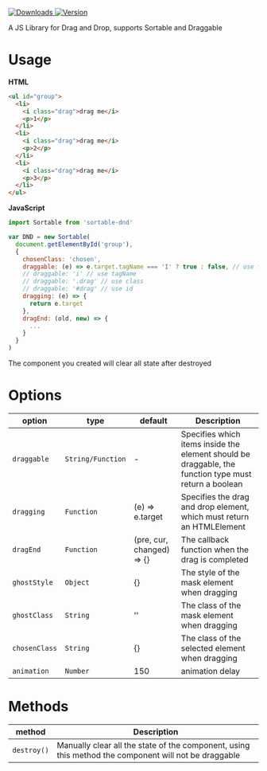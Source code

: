 <p>
  <a href="https://npm-stat.com/charts.html?package=sortable-dnd">
    <img alt="Downloads" src="https://img.shields.io/npm/dm/sortable-dnd.svg">
  </a>
  <a href="https://www.npmjs.com/package/sortable-dnd">
    <img alt="Version" src="https://img.shields.io/npm/v/sortable-dnd.svg"/>
  </a>
</p>



A JS Library for Drag and Drop, supports Sortable and Draggable

# Usage

**HTML**
```html
<ul id="group">
  <li>
    <i class="drag">drag me</i>
    <p>1</p>
  </li>
  <li>
    <i class="drag">drag me</i>
    <p>2</p>
  </li>
  <li>
    <i class="drag">drag me</i>
    <p>3</p>
  </li>
</ul>
```

**JavaScript**
```js
import Sortable from 'sortable-dnd'

var DND = new Sortable(
  document.getElementById('group'),
  {
    chosenClass: 'chosen',
    draggable: (e) => e.target.tagName === 'I' ? true : false, // use function
    // draggable: 'i' // use tagName 
    // draggable: '.drag' // use class
    // draggable: '#drag' // use id
    dragging: (e) => {
      return e.target
    },
    dragEnd: (old, new) => {
      ...
    }
  }
)
```

The component you created will clear all state after destroyed


# Options

| **option** | **type** | **default** | **Description** |
|-------------|--------------|--------------|--------------|
| `draggable` | `String/Function` | - | Specifies which items inside the element should be draggable, the function type must return a boolean |
| `dragging` | `Function` | (e) => e.target | Specifies the drag and drop element, which must return an HTMLElement |
| `dragEnd` | `Function` | (pre, cur, changed) => {} | The callback function when the drag is completed |
| `ghostStyle` | `Object` | {} | The style of the mask element when dragging |
| `ghostClass` | `String` | '' | The class of the mask element when dragging |
| `chosenClass` | `String` | {} | The class of the selected element when dragging |
| `animation` | `Number` | 150 | animation delay |

# Methods

| **method** | **Description** |
|--------------|--------------|
| `destroy()` | Manually clear all the state of the component, using this method the component will not be draggable |
